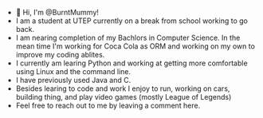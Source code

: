- 👋 Hi, I'm @BurntMummy!
- I am a student at UTEP currently on a break from school working to go back.
- I am nearing completion of my Bachlors in Computer Science. In the mean time I'm working for Coca Cola as ORM and working on my own to improve my coding ablites.
- I currently am learing Python and working at getting more comfortable using Linux and the command line. 
- I have previously used Java and C.
- Besides learing to code and work I enjoy to run, working on cars, building thing, and play video games (mostly League of Legends)
- Feel free to reach out to me by leaving a comment here.

<!---
BurntMummy/BurntMummy is a ✨ special ✨ repository because its `README.md` (this file) appears on your GitHub profile.
You can click the Preview link to take a look at your changes.
--->
